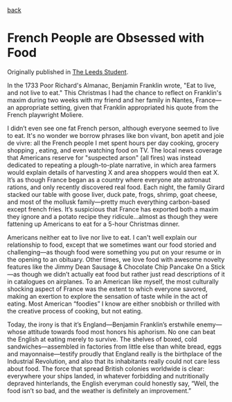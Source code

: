 [back](/writing.html)

# French People are Obsessed with Food

Originally published in [The Leeds Student](http://www.leedsstudent.org/).

In the 1733 Poor Richard's Almanac, Benjamin Franklin wrote, "Eat to live, and not live to eat." This Christmas I had the chance to reflect on Franklin's maxim during two weeks with my friend and her family in Nantes, France—an appropriate setting, given that Franklin appropriated his quote from the French playwright Moliere.

I didn’t even see one fat French person, although everyone seemed to live to eat. It's no wonder we borrow phrases like bon vivant, bon apetit and joie de vivre: all the French people I met spent hours per day cooking, grocery shopping , eating, and even watching food on TV. The local news coverage that Americans reserve for "suspected arson" (all fires) was instead dedicated to repeating a plough-to-plate narrative, in which area farmers would explain details of harvesting X and area shoppers would then eat X. It’s as though France began as a country where everyone ate astronaut rations, and only recently discovered real food. Each night, the family Girard stacked our table with goose liver, duck pate, frogs, shrimp, goat cheese, and most of the mollusk family—pretty much everything carbon-based except french fries. It’s suspicious that France has exported both a maxim they ignore and a potato recipe they ridicule…almost as though they were fattening up Americans to eat for a 5-hour Christmas dinner.

Americans neither eat to live nor live to eat. I can't well explain our relationship to food, except that we sometimes want our food storied and challenging—as though food were something you put on your resume or in the opening to an obituary. Other times, we love food with awesome novelty features like the Jimmy Dean Sausage & Chocolate Chip Pancake On a Stick—as though we didn’t actually eat food but rather just read descriptions of it in catalogues on airplanes. To an American like myself, the most culturally shocking aspect of France was the extent to which everyone savored, making an exertion to explore the sensation of taste while in the act of eating. Most American “foodies” I know are either snobbish or thrilled with the creative process of cooking, but not eating.

Today, the irony is that it’s England—Benjamin Franklin’s erstwhile enemy—whose attitude towards food most honors his aphorism.  No one can beat the English at eating merely to survive. The shelves of boxed, cold sandwiches—assembled in factories from little else than white bread, eggs and mayonnaise—testify proudly that England really is the birthplace of the Industrial Revolution, and also that its inhabitants really could not care less about food. The force that spread British colonies worldwide is clear: everywhere your ships landed, in whatever forbidding and nutritionally depraved hinterlands, the English everyman could honestly say, “Well, the food isn’t so bad, and the weather is definitely an improvement.”
